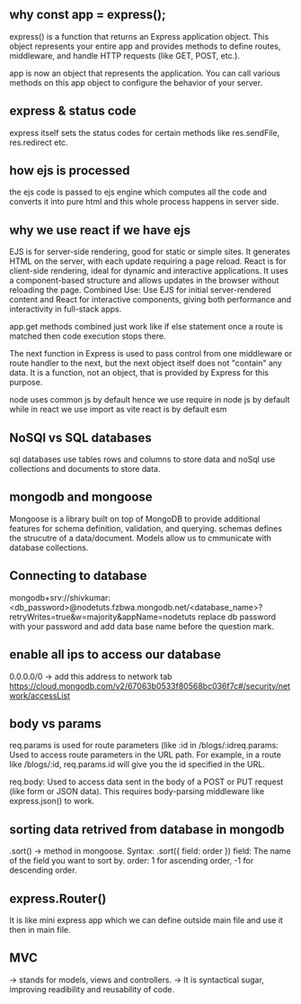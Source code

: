 ## why const app = express();
express() is a function that returns an Express application object. This object represents your entire app and provides methods to define routes, middleware, and handle HTTP requests (like GET, POST, etc.).

app is now an object that represents the application. You can call various methods on this app object to configure the behavior of your server.

## express & status code
express itself sets the status codes for certain methods like res.sendFile, res.redirect etc.

## how ejs is processed
the ejs code is passed to ejs engine which computes all the code and converts it into pure html and this whole process happens in server side.

## why we use react if we have ejs
EJS is for server-side rendering, good for static or simple sites. It generates HTML on the server, with each update requiring a page reload.
React is for client-side rendering, ideal for dynamic and interactive applications. It uses a component-based structure and allows updates in the browser without reloading the page.
Combined Use: Use EJS for initial server-rendered content and React for interactive components, giving both performance and interactivity in full-stack apps.

app.get methods combined just work like if else statement once a route is matched then code execution stops there.

The next function in Express is used to pass control from one middleware or route handler to the next, but the next object itself does not "contain" any data. It is a function, not an object, that is provided by Express for this purpose.

 node uses common js by default hence we use require in node js by default while in react we use import as vite react is by default esm

## NoSQl vs SQL databases
sql databases use tables rows and columns to store data and noSql use collections and documents to store data.

## mongodb and mongoose 
Mongoose is a library built on top of MongoDB to provide additional features for schema definition, validation, and querying.
schemas defines the strucutre of a data/document.
Models allow us to cmmunicate with database collections.

## Connecting to database
mongodb+srv://shivkumar:<db_password>@nodetuts.fzbwa.mongodb.net/<database_name>?retryWrites=true&w=majority&appName=nodetuts
replace db password with your password and add data base name before the question mark.

## enable all ips to access our database
0.0.0.0/0 -> add this address to network tab
https://cloud.mongodb.com/v2/67063b0533f80568bc036f7c#/security/network/accessList

## body vs params
req.params is used for route parameters (like :id in /blogs/:idreq.params: Used to access route parameters in the URL path. For example, in a route like /blogs/:id, req.params.id will give you the id specified in the URL.

req.body: Used to access data sent in the body of a POST or PUT request (like form or JSON data). This requires body-parsing middleware like express.json() to work.

## sorting data retrived from database in mongodb
.sort() -> method in mongoose.
Syntax: .sort({ field: order })
    field: The name of the field you want to sort by.
    order: 1 for ascending order, -1 for descending order.

## express.Router()
It is like mini express app which we can define outside main file and use it then in main file.

## MVC 
-> stands for models, views and controllers.
-> It is syntactical sugar, improving readibility and reusability of code.